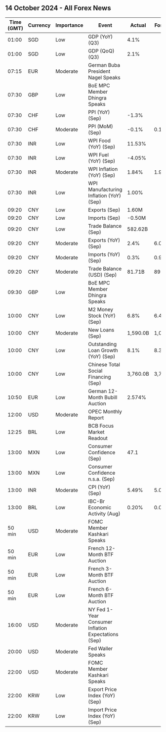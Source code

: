 ## 14 October 2024 - All Forex News

| Time (GMT) | Currency | Importance | Event | Actual | Forecast | Previous |
|------|----------|------------|-------|--------|----------|----------|
| 01:00 | SGD | Low | GDP (YoY) (Q3) | 4.1% |  | 2.9% |
| 01:00 | SGD | Low | GDP (QoQ) (Q3) | 2.1% |  | 0.4% |
| 07:15 | EUR | Moderate | German Buba President Nagel Speaks |  |  |  |
| 07:30 | GBP | Low | BoE MPC Member Dhingra Speaks |  |  |  |
| 07:30 | CHF | Low | PPI (YoY) (Sep) | -1.3% |  | -1.2% |
| 07:30 | CHF | Moderate | PPI (MoM) (Sep) | -0.1% | 0.1% | 0.2% |
| 07:30 | INR | Low | WPI Food (YoY) (Sep) | 11.53% |  | 3.11% |
| 07:30 | INR | Low | WPI Fuel (YoY) (Sep) | -4.05% |  | -0.67% |
| 07:30 | INR | Moderate | WPI Inflation (YoY) (Sep) | 1.84% | 1.90% | 1.31% |
| 07:30 | INR | Low | WPI Manufacturing Inflation (YoY) (Sep) | 1.00% |  | 1.22% |
| 09:20 | CNY | Low | Exports (Sep) | 1.60M |  | 8.40M |
| 09:20 | CNY | Low | Imports (Sep) | -0.50M |  | 0.00M |
| 09:20 | CNY | Low | Trade Balance (Sep) | 582.62B |  | 649.34B |
| 09:20 | CNY | Moderate | Exports (YoY) (Sep) | 2.4% | 6.0% | 8.7% |
| 09:20 | CNY | Moderate | Imports (YoY) (Sep) | 0.3% | 0.9% | 0.5% |
| 09:20 | CNY | Moderate | Trade Balance (USD) (Sep) | 81.71B | 89.80B | 91.02B |
| 09:30 | GBP | Low | BoE MPC Member Dhingra Speaks |  |  |  |
| 10:00 | CNY | Low | M2 Money Stock (YoY) (Sep) | 6.8% | 6.4% | 6.3% |
| 10:00 | CNY | Moderate | New Loans (Sep) | 1,590.0B | 1,090.0B | 900.0B |
| 10:00 | CNY | Low | Outstanding Loan Growth (YoY) (Sep) | 8.1% | 8.3% | 8.5% |
| 10:00 | CNY | Low | Chinese Total Social Financing (Sep) | 3,760.0B | 3,730.0B | 3,030.0B |
| 10:50 | EUR | Low | German 12-Month Bubill Auction | 2.574% |  | 2.668% |
| 12:00 | USD | Moderate | OPEC Monthly Report |  |  |  |
| 12:25 | BRL | Low | BCB Focus Market Readout |  |  |  |
| 13:00 | MXN | Low | Consumer Confidence (Sep) | 47.1 |  | 47.6 |
| 13:00 | MXN | Low | Consumer Confidence n.s.a. (Sep) |  |  | 47.0 |
| 13:00 | INR | Moderate | CPI (YoY) (Sep) | 5.49% | 5.00% | 3.65% |
| 13:00 | BRL | Low | IBC-Br Economic Activity (Aug) | 0.20% | 0.00% | -0.40% |
| 50 min | USD | Moderate | FOMC Member Kashkari Speaks |  |  |  |
| 50 min | EUR | Low | French 12-Month BTF Auction |  |  | 2.746% |
| 50 min | EUR | Low | French 3-Month BTF Auction |  |  | 3.167% |
| 50 min | EUR | Low | French 6-Month BTF Auction |  |  | 3.016% |
| 16:00 | USD | Moderate | NY Fed 1-Year Consumer Inflation Expectations (Sep) |  |  | 3.0% |
| 20:00 | USD | Moderate | Fed Waller Speaks |  |  |  |
| 22:00 | USD | Moderate | FOMC Member Kashkari Speaks |  |  |  |
| 22:00 | KRW | Low | Export Price Index (YoY) (Sep) |  |  | 5.7% |
| 22:00 | KRW | Low | Import Price Index (YoY) (Sep) |  |  | 1.8% |
